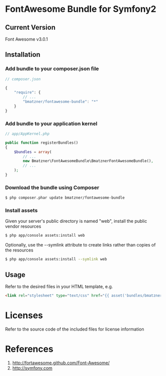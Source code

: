 # FontAwesome Bundle for Symfony2

## Current Version

Font Awesome v3.0.1

## Installation

### Add bundle to your composer.json file

``` js
// composer.json

{
    "require": {
		// ...
        "bmatzner/fontawesome-bundle": "*"
    }
}
```

### Add bundle to your application kernel

``` php
// app/AppKernel.php

public function registerBundles()
{
    $bundles = array(
        // ...
        new Bmatzner\FontAwesomeBundle\BmatznerFontAwesomeBundle(),
        // ...
    );
}
```

### Download the bundle using Composer

``` bash
$ php composer.phar update bmatzner/fontawesome-bundle
```

### Install assets

Given your server's public directory is named "web", install the public vendor resources

``` bash
$ php app/console assets:install web
```

Optionally, use the --symlink attribute to create links rather than copies of the resources 

``` bash
$ php app/console assets:install --symlink web
```

## Usage

Refer to the desired files in your HTML template, e.g.

``` html
<link rel="stylesheet" type="text/css" href="{{ asset('bundles/bmatznerfontawesome/css/font-awesome.css') }}" />
```

# Licenses

Refer to the source code of the included files for license information

# References

1. http://fortawesome.github.com/Font-Awesome/
2. http://symfony.com
